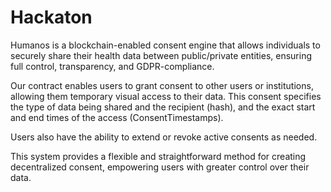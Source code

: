 # Hackaton

Humanos is a blockchain-enabled consent engine that allows individuals to securely share their health data between public/private entities, ensuring full control, transparency, and GDPR-compliance.


Our contract enables users to grant consent to other users or institutions, allowing them temporary visual access to their data. This consent specifies the type of data being shared and the recipient (hash), and the exact start and end times of the access (ConsentTimestamps).

Users also have the ability to extend or revoke active consents as needed.

This system provides a flexible and straightforward method for creating decentralized consent, empowering users with greater control over their data.

